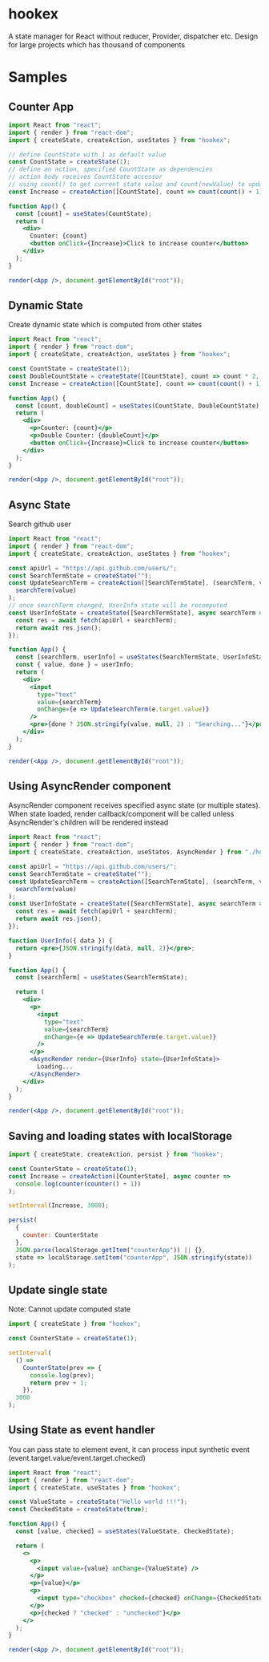# hookex

A state manager for React without reducer, Provider, dispatcher etc.
Design for large projects which has thousand of components

# Samples

## Counter App

```jsx harmony
import React from "react";
import { render } from "react-dom";
import { createState, createAction, useStates } from "hookex";

// define CountState with 1 as default value
const CountState = createState(1);
// define an action, specified CountState as dependencies
// action body receives CountState accessor
// using count() to get current state value and count(newValue) to update state
const Increase = createAction([CountState], count => count(count() + 1));

function App() {
  const [count] = useStates(CountState);
  return (
    <div>
      Counter: {count}
      <button onClick={Increase}>Click to increase counter</button>
    </div>
  );
}

render(<App />, document.getElementById("root"));
```

## Dynamic State

Create dynamic state which is computed from other states

```jsx harmony
import React from "react";
import { render } from "react-dom";
import { createState, createAction, useStates } from "hookex";

const CountState = createState(1);
const DoubleCountState = createState([CountState], count => count * 2, { sync: true });
const Increase = createAction([CountState], count => count(count() + 1));

function App() {
  const [count, doubleCount] = useStates(CountState, DoubleCountState);
  return (
    <div>
      <p>Counter: {count}</p>
      <p>Double Counter: {doubleCount}</p>
      <button onClick={Increase}>Click to increase counter</button>
    </div>
  );
}

render(<App />, document.getElementById("root"));
```

## Async State

Search github user

```jsx harmony
import React from "react";
import { render } from "react-dom";
import { createState, createAction, useStates } from "hookex";

const apiUrl = "https://api.github.com/users/";
const SearchTermState = createState("");
const UpdateSearchTerm = createAction([SearchTermState], (searchTerm, value) =>
  searchTerm(value)
);
// once searchTerm changed, UserInfo state will be recomputed
const UserInfoState = createState([SearchTermState], async searchTerm => {
  const res = await fetch(apiUrl + searchTerm);
  return await res.json();
});

function App() {
  const [searchTerm, userInfo] = useStates(SearchTermState, UserInfoState);
  const { value, done } = userInfo;
  return (
    <div>
      <input
        type="text"
        value={searchTerm}
        onChange={e => UpdateSearchTerm(e.target.value)}
      />
      <pre>{done ? JSON.stringify(value, null, 2) : "Searching..."}</pre>
    </div>
  );
}

render(<App />, document.getElementById("root"));
```

## Using AsyncRender component

AsyncRender component receives specified async state (or multiple states).
When state loaded, render callback/component will be called
unless AsyncRender's children will be rendered instead

```jsx harmony
import React from "react";
import { render } from "react-dom";
import { createState, createAction, useStates, AsyncRender } from "./hookex";

const apiUrl = "https://api.github.com/users/";
const SearchTermState = createState("");
const UpdateSearchTerm = createAction([SearchTermState], (searchTerm, value) =>
  searchTerm(value)
);
const UserInfoState = createState([SearchTermState], async searchTerm => {
  const res = await fetch(apiUrl + searchTerm);
  return await res.json();
});

function UserInfo({ data }) {
  return <pre>{JSON.stringify(data, null, 2)}</pre>;
}

function App() {
  const [searchTerm] = useStates(SearchTermState);

  return (
    <div>
      <p>
        <input
          type="text"
          value={searchTerm}
          onChange={e => UpdateSearchTerm(e.target.value)}
        />
      </p>
      <AsyncRender render={UserInfo} state={UserInfoState}>
        Loading...
      </AsyncRender>
    </div>
  );
}

render(<App />, document.getElementById("root"));
```

## Saving and loading states with localStorage

```jsx harmony
import { createState, createAction, persist } from "hookex";

const CounterState = createState(1);
const Increase = createAction([CounterState], async counter =>
  console.log(counter(counter() + 1))
);

setInterval(Increase, 3000);

persist(
  {
    counter: CounterState
  },
  JSON.parse(localStorage.getItem("counterApp")) || {},
  state => localStorage.setItem("counterApp", JSON.stringify(state))
);
```

## Update single state

Note: Cannot update computed state

```jsx harmony
import { createState } from "hookex";

const CounterState = createState(1);

setInterval(
  () =>
    CounterState(prev => {
      console.log(prev);
      return prev + 1;
    }),
  3000
);
```

## Using State as event handler

You can pass state to element event, it can process input synthetic event (event.target.value/event.target.checked)

```jsx harmony
import React from "react";
import { render } from "react-dom";
import { createState, useStates } from "hookex";

const ValueState = createState("Hello world !!!");
const CheckedState = createState(true);

function App() {
  const [value, checked] = useStates(ValueState, CheckedState);

  return (
    <>
      <p>
        <input value={value} onChange={ValueState} />
      </p>
      <p>{value}</p>
      <p>
        <input type="checkbox" checked={checked} onChange={CheckedState} />
      </p>
      <p>{checked ? "checked" : "unchecked"}</p>
    </>
  );
}

render(<App />, document.getElementById("root"));
```
